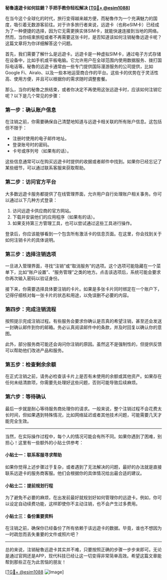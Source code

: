 **秘魯遠遊卡如何註銷？手把手教你轻松解决 [[TG💪+ @esim1088](https://t.me/s/esim1088)]**

在当今这个全球化的时代，旅行变得越来越方便，而秘魯作为一个充满魅力的国度，吸引着无数游客前往。对于许多旅行者来说，远遊卡（也称eSIM卡）已经成为了一种便捷的选择，因为它无需更换实体SIM卡，就能快速连接到当地的网络。然而，当你结束旅程或者不再需要这张卡时，是否知道该如何注销秘魯远遊卡呢？这篇文章将为你详细解答这个问题。

首先，我们需要了解什么是远遊卡。远遊卡是一种虚拟SIM卡，通过电子方式存储在设备中，比如手机或平板电脑。它允许用户在全球范围内使用数据服务、拨打国际电话等。秘魯的远遊卡通常由一些专门提供国际漫游服务的公司提供，比如Google Fi、Airalo、以及一些本地运营商合作的平台。这些卡的优势在于灵活性高、使用方便，并且可以根据你的需求随时调整套餐。

那么，当你的秘魯之旅结束，或者你决定不再使用这张远遊卡时，应该如何注销它呢？以下是几个常见的步骤：

### **第一步：确认账户信息**
在注销之前，你需要确保自己清楚地知道与远遊卡相关联的所有账户信息。这包括但不限于：
- 注册时使用的电子邮件地址。
- 登录账号时的密码。
- 卡号或序列号（如果有的话）。

这些信息通常可以在购买远遊卡时提供的收据或者邮件中找到。如果你已经忘记了某些细节，可以通过联系客服来获取帮助。

### **第二步：访问官方平台**
大多数远遊卡服务都提供了在线管理界面，允许用户自行处理账户相关事务。你可以通过以下几种方式登录：
1. 访问远遊卡供应商的官方网站。
2. 下载并安装他们的应用程序（如果有的话）。
3. 如果支持第三方管理工具，也可以尝试通过这些工具进行操作。

登录后，你应该能够看到一个包含所有激活卡的信息页面。在这里，你会找到关于如何注销卡片的具体说明。

### **第三步：选择注销选项**
一旦进入管理界面，寻找“注销”或“取消服务”的选项。这个选项可能隐藏在一个菜单下，比如“账户设置”、“服务管理”之类的地方。点击该选项后，系统可能会要求你再次输入密码以验证身份。

接下来，你需要选择具体要注销的卡片。如果是多张卡片同时绑定在一个账户下，记得仔细核对每一张卡片的状态和用途，以免误删不必要的内容。

### **第四步：完成注销流程**
按照提示完成注销过程。有些服务会要求你确认是否真的希望注销，甚至还会发送一封确认邮件到你的邮箱。务必认真阅读邮件中的条款，并及时回复以确认你的意图。

此外，部分服务商可能还会询问你注销的原因。虽然这不是强制性的，但提供反馈可以帮助他们改进产品和服务。

### **第五步：检查剩余余额**
在正式注销之前，请务必检查该卡片上是否有未使用的余额或其他资产。如果存在任何未结清款项，你需要先处理好这些问题，否则可能导致后续麻烦。

### **第六步：等待确认**
最后一步就是耐心等待服务商处理你的请求。一般来说，整个注销过程不会花费太长时间，但如果遇到特殊情况，比如网络延迟或者其他技术问题，可能需要几天才能完全生效。

---

当然，在实际操作过程中，每个人的情况可能会有所不同。如果你遇到了困难，别担心！这里有一些额外的小贴士供参考：

#### **小贴士一：联系客服寻求帮助**
如果你觉得上述步骤过于复杂，或者遇到了无法解决的问题，最好的办法就是直接联系远遊卡的服务商客服。他们会根据你的具体情况给出最合适的建议。

#### **小贴士二：提前规划行程**
为了避免不必要的麻烦，在出发前最好就规划好如何管理你的远遊卡。例如，你可以设定自动续费功能，这样即使你不主动注销，也不会产生过多费用。

#### **小贴士三：备份重要资料**
在注销之前，确保你已经备份了所有依赖于该远遊卡的数据。毕竟，谁也不想因为一时疏忽而丢失重要的文件或照片吧？

---

总的来说，注销秘魯远遊卡其实并不难，只要按照正确的步骤一步步来即可。无论是通过官网还是APP，现代科技已经让这一切变得非常简单高效。希望这篇文章能帮到那些正在为此苦恼的朋友！

[[TG💪+ @esim1088](https://t.me/s/esim1088) ![Image](https://i.postimg.cc/4NQfJmqS/Snipaste-2025-05-13-00-14-12.png)]